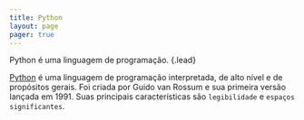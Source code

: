 ```yaml
---
title: Python
layout: page 
pager: true
---
```


Python é uma linguagem de programação.
{.lead}

[Python][1] é uma linguagem de programação interpretada, de alto nível e de
propósitos gerais. Foi criada por Guido van Rossum e sua primeira versão
lançada em 1991.
Suas principais características são `legibilidade` e `espaços significantes`.

[1]: https://www.python.org/
